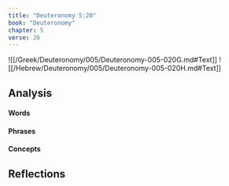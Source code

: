 ```yaml
---
title: "Deuteronomy 5:20"
book: "Deuteronomy"
chapter: 5
verse: 20
---
```

![[/Greek/Deuteronomy/005/Deuteronomy-005-020G.md#Text]]
![[/Hebrew/Deuteronomy/005/Deuteronomy-005-020H.md#Text]]

## Analysis

#### Words

#### Phrases

#### Concepts

## Reflections
